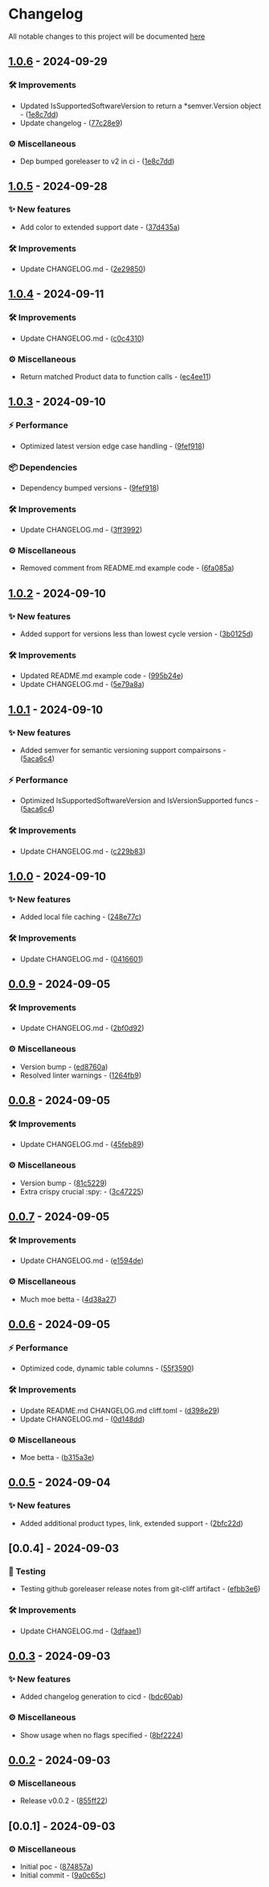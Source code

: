 # Changelog

All notable changes to this project will be documented [here](https://github.com/mr-pmillz/eoldate/blob/main/CHANGELOG.md?ref_type=heads)

## [1.0.6](https://github.com/mr-pmillz/eoldate/compare/v1.0.5...v1.0.6) - 2024-09-29

### 🛠 Improvements

- Updated IsSupportedSoftwareVersion to return a *semver.Version object - ([1e8c7dd](https://github.com/mr-pmillz/eoldate/commit/1e8c7dd0529d8a73742a63cca117dc1e5274d8f1))
- Update changelog - ([77c28e9](https://github.com/mr-pmillz/eoldate/commit/77c28e9f37d3965aa2d4568f282392b94209f415))

### ⚙️ Miscellaneous

- Dep bumped goreleaser to v2 in ci - ([1e8c7dd](https://github.com/mr-pmillz/eoldate/commit/1e8c7dd0529d8a73742a63cca117dc1e5274d8f1))

## [1.0.5](https://github.com/mr-pmillz/eoldate/compare/v1.0.4...v1.0.5) - 2024-09-28

### ✨ New features

- Add color to extended support date - ([37d435a](https://github.com/mr-pmillz/eoldate/commit/37d435affba8517c65518d355a18fe4a53347cff))

### 🛠 Improvements

- Update CHANGELOG.md - ([2e29850](https://github.com/mr-pmillz/eoldate/commit/2e298500111b603722f97ae66124dd045c99fbe9))

## [1.0.4](https://github.com/mr-pmillz/eoldate/compare/v1.0.3...v1.0.4) - 2024-09-11

### 🛠 Improvements

- Update CHANGELOG.md - ([c0c4310](https://github.com/mr-pmillz/eoldate/commit/c0c4310fbff5d2320d69437d838058a72dd2b14b))

### ⚙️ Miscellaneous

- Return matched Product data to function calls - ([ec4ee11](https://github.com/mr-pmillz/eoldate/commit/ec4ee11b9a4bd34b4ba2e86d89f05bcefbc04a1f))

## [1.0.3](https://github.com/mr-pmillz/eoldate/compare/v1.0.2...v1.0.3) - 2024-09-10

### ⚡ Performance

- Optimized latest version edge case handling - ([9fef918](https://github.com/mr-pmillz/eoldate/commit/9fef91897a92bea3265e3dabd5efd79d839c54d8))

### 📦 Dependencies

- Dependency bumped versions - ([9fef918](https://github.com/mr-pmillz/eoldate/commit/9fef91897a92bea3265e3dabd5efd79d839c54d8))

### 🛠 Improvements

- Update CHANGELOG.md - ([3ff3992](https://github.com/mr-pmillz/eoldate/commit/3ff3992791c68475b2cc62e971987bd30bb507f0))

### ⚙️ Miscellaneous

- Removed comment from README.md example code - ([6fa085a](https://github.com/mr-pmillz/eoldate/commit/6fa085a8275b4a4f1065bbf0f4d0434681d6aaed))

## [1.0.2](https://github.com/mr-pmillz/eoldate/compare/v1.0.1...v1.0.2) - 2024-09-10

### ✨ New features

- Added support for versions less than lowest cycle version - ([3b0125d](https://github.com/mr-pmillz/eoldate/commit/3b0125ddc7014ad0d20d2ce8b1975eecf3357b23))

### 🛠 Improvements

- Updated README.md example code - ([995b24e](https://github.com/mr-pmillz/eoldate/commit/995b24efc0a182ed3e320ebaf226581a80974f8b))
- Update CHANGELOG.md - ([5e79a8a](https://github.com/mr-pmillz/eoldate/commit/5e79a8ab26e150d3f7483cba4579656adfa60db5))

## [1.0.1](https://github.com/mr-pmillz/eoldate/compare/v1.0.0...v1.0.1) - 2024-09-10

### ✨ New features

- Added semver for semantic versioning support compairsons - ([5aca6c4](https://github.com/mr-pmillz/eoldate/commit/5aca6c4a4cffcebb683dbefc1bdb472cb33a0b3d))

### ⚡ Performance

- Optimized IsSupportedSoftwareVersion and IsVersionSupported funcs - ([5aca6c4](https://github.com/mr-pmillz/eoldate/commit/5aca6c4a4cffcebb683dbefc1bdb472cb33a0b3d))

### 🛠 Improvements

- Update CHANGELOG.md - ([c229b83](https://github.com/mr-pmillz/eoldate/commit/c229b83431eba0723561ae4456e28ee5dbafeab5))

## [1.0.0](https://github.com/mr-pmillz/eoldate/compare/v0.0.9...v1.0.0) - 2024-09-10

### ✨ New features

- Added local file caching - ([248e77c](https://github.com/mr-pmillz/eoldate/commit/248e77cba1203a48dd4033c1ca46334721e2ec34))

### 🛠 Improvements

- Update CHANGELOG.md - ([0416601](https://github.com/mr-pmillz/eoldate/commit/04166019743f59748817824f60e38e8df5d83eb9))

## [0.0.9](https://github.com/mr-pmillz/eoldate/compare/v0.0.8...v0.0.9) - 2024-09-05

### 🛠 Improvements

- Update CHANGELOG.md - ([2bf0d92](https://github.com/mr-pmillz/eoldate/commit/2bf0d922f0f6fde30e4d5435dac4760f85213a35))

### ⚙️ Miscellaneous

- Version bump - ([ed8760a](https://github.com/mr-pmillz/eoldate/commit/ed8760a8f2e434807a8ebdcaf182e7253e9cbeff))
- Resolved linter warnings - ([1264fb9](https://github.com/mr-pmillz/eoldate/commit/1264fb9ac842226f201191ccf7fe241dfc5dec5f))

## [0.0.8](https://github.com/mr-pmillz/eoldate/compare/v0.0.7...v0.0.8) - 2024-09-05

### 🛠 Improvements

- Update CHANGELOG.md - ([45feb89](https://github.com/mr-pmillz/eoldate/commit/45feb8993a3e6971909b1d48c116c2e79ea57386))

### ⚙️ Miscellaneous

- Version bump - ([81c5229](https://github.com/mr-pmillz/eoldate/commit/81c52299825e9c39e3ded6a0a0c56a8c47aa37ab))
- Extra crispy crucial :spy: - ([3c47225](https://github.com/mr-pmillz/eoldate/commit/3c47225cd5ac736b8f74a3e6de5dffec3d8b61be))

## [0.0.7](https://github.com/mr-pmillz/eoldate/compare/v0.0.6...v0.0.7) - 2024-09-05

### 🛠 Improvements

- Update CHANGELOG.md - ([e1594de](https://github.com/mr-pmillz/eoldate/commit/e1594deb64b02903892a87140daaf8ebb4dcd8b0))

### ⚙️ Miscellaneous

- Much moe betta - ([4d38a27](https://github.com/mr-pmillz/eoldate/commit/4d38a27a87471e14ae25002146de498d76b2ac7e))

## [0.0.6](https://github.com/mr-pmillz/eoldate/compare/v0.0.5...v0.0.6) - 2024-09-05

### ⚡ Performance

- Optimized code, dynamic table columns - ([55f3590](https://github.com/mr-pmillz/eoldate/commit/55f3590510073e402c9ba8ab234c13d56b082535))

### 🛠 Improvements

- Update README.md CHANGELOG.md cliff.toml - ([d398e29](https://github.com/mr-pmillz/eoldate/commit/d398e29f3840565fbf14dc86841049681a668882))
- Update CHANGELOG.md - ([0d148dd](https://github.com/mr-pmillz/eoldate/commit/0d148dd3f92802ec48cd1e4933dc9376d83112e8))

### ⚙️ Miscellaneous

- Moe betta - ([b315a3e](https://github.com/mr-pmillz/eoldate/commit/b315a3e7ce6db0c9ef4b7f27e13d994e2f4947d6))

## [0.0.5](https://github.com/mr-pmillz/eoldate/compare/v0.0.4...v0.0.5) - 2024-09-04

### ✨ New features

- Added additional product types, link, extended support - ([2bfc22d](https://github.com/mr-pmillz/eoldate/commit/2bfc22df5bc2d6299a4bcce803ace4547ffec8d3))

## [0.0.4] - 2024-09-03

### 🧪 Testing

- Testing github goreleaser release notes from git-cliff artifact - ([efbb3e6](https://github.com/mr-pmillz/eoldate/commit/efbb3e60ec3e9a4da09ec06a8d8c3948c21d1ed8))

### 🛠 Improvements

- Update CHANGELOG.md - ([3dfaae1](https://github.com/mr-pmillz/eoldate/commit/3dfaae17b22d03532f36613d2d2174085f34d6dc))

## [0.0.3](https://github.com/mr-pmillz/eoldate/compare/v0.0.2...v0.0.3) - 2024-09-03

### ✨ New features

- Added changelog generation to cicd - ([bdc60ab](https://github.com/mr-pmillz/eoldate/commit/bdc60ab253fd8bbeb6d3cce27c94d7ac91bd12ec))

### ⚙️ Miscellaneous

- Show usage when no flags specified - ([8bf2224](https://github.com/mr-pmillz/eoldate/commit/8bf22248442e7e5b45d9bd2987bf675201dc3d77))

## [0.0.2](https://github.com/mr-pmillz/eoldate/compare/v0.0.1...v0.0.2) - 2024-09-03

### ⚙️ Miscellaneous

- Release v0.0.2 - ([855ff22](https://github.com/mr-pmillz/eoldate/commit/855ff2272fa8ae94493965630314f9c047c64149))

## [0.0.1] - 2024-09-03

### ⚙️ Miscellaneous

- Initial poc - ([874857a](https://github.com/mr-pmillz/eoldate/commit/874857a0c84039ef284ccb9d7b7f82ca6967be4e))
- Initial commit - ([9a0c65c](https://github.com/mr-pmillz/eoldate/commit/9a0c65c4587c942f4013fd1a54b1925770c235f6))

<!-- generated by git-cliff -->
